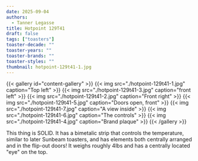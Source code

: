```yaml
---
date: 2025-09-04
authors:
  - Tanner Legasse
title: Hotpoint 129T41
draft: false
tags: ["toasters"]
toaster-decade: ""
toaster-years: ""
toaster-brands: ""
toaster-styles: ""
thumbnail: hotpoint-129t41-1.jpg
---
```

{{< gallery id="content-gallery" >}}
  {{< img src="./hotpoint-129t41-1.jpg" caption="Top left" >}}
  {{< img src="./hotpoint-129t41-3.jpg" caption="front left" >}}
  {{< img src="./hotpoint-129t41-2.jpg" caption="Front right" >}}
  {{< img src="./hotpoint-129t41-5.jpg" caption="Doors open, front" >}}
  {{< img src="./hotpoint-129t41-7.jpg" caption="A view inside" >}}
  {{< img src="./hotpoint-129t41-6.jpg" caption="The controls" >}}
  {{< img src="./hotpoint-129t41-4.jpg" caption="Brand plaque" >}}
{{< /gallery >}}

This thing is SOLID. It has a bimetalic strip that controls the temperature, similar to later Sunbeam toasters, and has elements both centrally arranged and in the flip-out doors!
It weighs roughly 4lbs and has a centrally located "eye" on the top.

